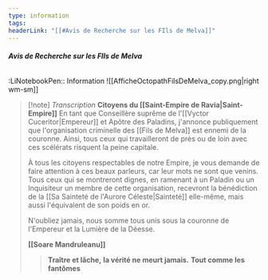 ```yaml
---
type: information
tags:
headerLink: "[[#Avis de Recherche sur les FIls de Melva]]"
---
```


###### __Avis de Recherche sur les FIls de Melva__
<span class="sub2">:LiNotebookPen:: Information</span>
![[AfficheOctopathFilsDeMelva_copy.png|right wm-sm]]

> [!note] *Transcription*
> **Citoyens du [[Saint-Empire de Ravia|Saint-Empire]]**
> En tant que Conseillère suprême de l'[[Vyctor Cuceritor|Empereur]] et Apôtre des Paladins, j'annonce publiquement que l'organisation criminelle des [[Fils de Melva]] est ennemi de la couronne.
> Ainsi, tous ceux qui travailleront de près ou de loin avec ces scélérats risquent la peine capitale.
>
> À tous les citoyens respectables de notre Empire, je vous demande de faire attention à ces beaux parleurs, car leur mots ne sont que venins. Tous ceux qui se montreront dignes, en ramenant à un Paladin ou un Inquisiteur un membre de cette organisation, recevront la bénédiction de la [[Sa Sainteté de l'Aurore Céleste|Sainteté]] elle-même, mais aussi l'équivalent de son poids en or.
> 
> N'oubliez jamais, nous somme tous unis sous la couronne de l'Empereur et la Lumière de la Déesse.
> 
> **[[Soare Mandruleanu]]**
> 
>> **Traître et lâche,**
>> **la vérité ne meurt jamais.**
>> **Tout comme les fantômes**
